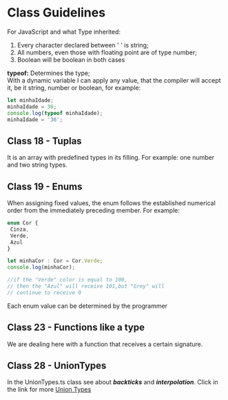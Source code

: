# Class Guidelines

For JavaScript and what Type inherited:  
1) Every character declared between ' ' is string;  
2) All numbers, even those with floating point are of type number;  
3) Boolean will be boolean in both cases  

 **typeof:** Determines the type;  
 With a dynamic variable I can apply any value, that the compiler will accept it,
 be it string, number or boolean, for example:  

~~~js
let minhaIdade;
minhaIdade = 36;
console.log(typeof minhaIdade);
minhaIdade = '36';
~~~   

## Class 18 -  Tuplas

It is an array with predefined types in its filling.
For example: one number and two string types.  

## Class 19 -  Enums
When assigning fixed values, the enum follows the established
numerical order from the immediately preceding member. For example:  

~~~typescript
enum Cor {
 Cinza,
 Verde,
 Azul
}

let minhaCor : Cor = Cor.Verde;
console.log(minhaCor);

//if the "Verde" color is equal to 100, 
// then the "Azul" will receive 101,but "Grey" will 
// continue to receive 0
~~~  
Each enum value can be determined by the programmer  

## Class 23 -  Functions like a type

We are dealing here with a function that receives a certain signature.  
  
## Class 28 - UnionTypes

In the UnionTypes.ts class see about **_backticks_** and **_interpolation_**. Click in the link for more
[Union Types](UnionTypes.ts)